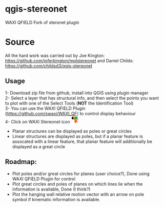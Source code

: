# qgis-stereonet
 WAXI QFIELD Fork of steronet plugin

# Source
 All the hard work was carried out by Joe Kington: https://github.com/joferkington/mplstereonet and Daniel Childs: https://github.com/childsd3/qgis-stereonet 
 
## Usage
 1- Download zip file from github, install into QGIS using plugin manager   
 2- Select a layer that has structural info, and then select the points you want to plot with one of the Select Tools (**NOT** the Identification Tool)   
 3- You can use the WAXI QFIELD Plugin (https://github.com/swaxi/WAXI_QF) to control display behaviour   
 4- Click on WAXI Stereonet icon    ![plugin_icon](icon.png)  
    
- Planar structures can be displayed as poles or great circles   
- Linear structures are displayed as poles, but if a planar feature is assocated with a linear feature, that planar feature will additionally be displayed as a great circle   
   
 ## Roadmap:
-	Plot poles and/or great circles for planes (user choice?),  Done using WAXI QFIELD Plugin for control 
-	Plot great circles and poles of planes on which lines lie when the information is available,   Done (I think?)
-	Plot the hanging wall relative motion vector with an arrow on pole symbol if kinematic information is available.   
